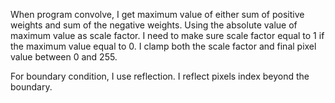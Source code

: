 When program convolve, I get maximum value of either sum of positive weights and sum of the negative weights. Using the absolute value of maximum value as scale factor. I need to make sure scale factor equal to 1 if the maximum value equal to 0. I clamp both the scale factor and final pixel value between 0 and 255.

For boundary condition, I use reflection. I reflect pixels index beyond the boundary.

